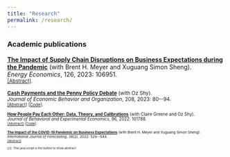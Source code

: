 ```yaml
---
title: "Research"
permalink: /research/
---
```


### Academic publications

[**The Impact of Supply Chain Disruptions on Business Expectations during the Pandemic**](https://doi.org/10.1016/j.eneco.2023.106951)
(with Brent H. Meyer and Xuguang Simon Sheng). \
_Energy Economics_, 126, 2023: 106951. \
<small><a href="#/" onclick="visib('CovidBIEv2')">[Abstract]</a>.
<div id="CovidBIEv2" style="display: none; text-align: justify; line-height: 1.1; margin: -1em 0em 1em 0em" ><small>
Utilizing the Federal Reserve Bank of Atlanta’s Business Inflation Expectations (BIE) survey, which has been continuously collecting subjective probability distributions over own-firm future unit costs since October 2011, we document two facts about firms’ marginal cost expectations and risk during the COVID-19 pandemic. First, in the early months of the pandemic, firms, on net, saw COVID-19 largely as a demand shock and lowered their one-year ahead expectations. However, as the pandemic wore on, firms’ one-year ahead unit cost expectations rose sharply alongside their views on supply chain and operating capacity disruptions. Second, the balance of unit cost risks shifted sharply over the course of the pandemic and by the end of 2022, upside risks had sharply outweighed perceived downside risks over the year ahead. We find that both positive demand shocks (e.g. large order backlogs) and negative supply shocks (e.g. long supplier delivery times and labor shortages) have contributed to elevated short-term unit cost expectations and risk. Specifically, supply shocks accounted for roughly 40% of the increase in manufacturers’ and nearly one-third of service-providers’ unit cost expectations.</small></div>

[**Cash Payments and the Penny Policy Debate**](https://doi.org/10.1016/j.jebo.2023.01.024)
(with Oz Shy). \
*Journal of Economic Behavior and Organization*, 208, 2023: 80--94. \
<small><a href="#/" onclick="visib('PennyPolicy')">[Abstract]</a> [[Code](https://github.com/brianprescott/change-burden)].
<div id="PennyPolicy" style="display: none; text-align: justify; line-height: 1.1; margin: -1em 0em 1em 0em" ><small>
This article constructs a model of optimal consumer-merchant exchange of cash payments. We use consumer payment choice diary data to quantify the burden of exchanging currency notes and coins. The model is then applied to analyze a policy debate whether to eliminate the penny coin from circulation. We find that penny elimination would reduce the burden of exchanging cash but will not have any significant inflationary consequences caused by price rounding. Surprisingly, a removal of both the penny and nickel coins from circulation would slightly increase (not decrease) the burden relative to penny elimination only.</small></div>

[**How People Pay Each Other: Data, Theory, and Calibrations**](https://doi.org/10.1016/j.socec.2021.101788)
(with Claire Greene and Oz Shy). \
_Journal of Behavioral and Experimental Economics_, 96, 2022: 101788. \
<small><a href="#/" onclick="visib('p2p')">[Abstract]</a> [[Code](https://github.com/ozshy/p2p)].
<div id="p2p" style="display: none; text-align: justify; line-height: 1.1; margin: -1em 0em 1em 0em" ><small>
Using a representative sample of the U.S. adult population, we analyze which payment methods consumers use to pay other consumers (p2p) and how these choices depend on transaction and demographic characteristics. We construct a random matching model of consumers with diverse preferences over the use of payment methods for p2p payments. The model is calibrated to the share of p2p payments made with cash, checks, and electronic technologies from 2015 to 2019. We find about two-thirds of consumers have a first p2p payment preference for cash. One-third rank checks first. Approximately 94 percent of consumers rank electronic technologies second.</small></div>

[**The Impact of the COVID-19 Pandemic on Business Expectations**](https://doi.org/10.1016/j.ijforecast.2021.02.009)
(with Brent H. Meyer and Xuguang Simon Sheng). \
_International Journal of Forecasting_, 38(2), 2022: 529--544. \
<small><a href="#/" onclick="visib('CovidBIE')">[Abstract]</a>.
<div id="CovidBIE" style="display: none; text-align: justify; line-height: 1.1; margin: -1em 0em 1em 0em" ><small>
We document and evaluate how businesses are reacting to the COVID-19 crisis through August 2020. First, on net, firms see the shock (thus far) largely as a demand rather than supply shock. A greater share of firms report significant or severe disruptions to sales activity than to supply chains. We compare these measures of disruption to their expected changes in selling prices and find that, even for firms that report supply chain disruptions, they expect to lower near-term selling prices on average. We also show that firms are engaging in wage cuts and expect to trim wages further before the end of 2020. These cuts stem from firms that have been disproportionally negatively impacted by the pandemic. Second, firms (like professional forecasters) have responded to the COVID-19 pandemic by lowering their one-year-ahead inflation expectations. These responses stand in stark contrast to that of household inflation expectations (as measured by the University of Michigan or the New York Fed). Indeed, firms’ one-year-ahead inflation expectations fell precipitously (to a series low) following the onset of the pandemic, while household measures of inflation expectations jumped markedly. Third, despite the dramatic decline in firms’ near-term inflation expectations, their longer-run inflation expectations have remained relatively stable.</small></div>


[//]: This java script is the button to show abstract
<script>
 function visib(id) {
  var x = document.getElementById(id);
  if (x.style.display === "block") {
    x.style.display = "none";
  } else {
    x.style.display = "block";
  }
}
</script>